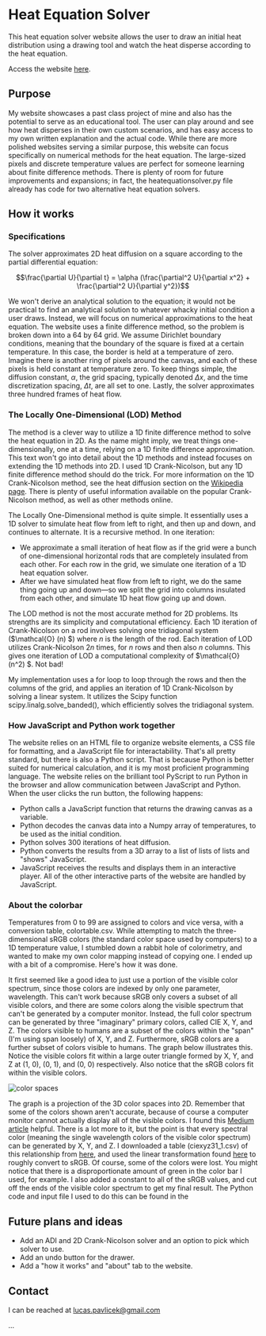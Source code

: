 # Heat Equation Solver

This heat equation solver website allows the user to draw an initial heat distribution using a drawing tool and watch the heat disperse according to the heat equation. 

Access the website [here](https://lucaspavlicek.github.io/heat_equation_solver/).

## Purpose
My website showcases a past class project of mine and also has the potential to serve as an educational tool. The user can play around and see how heat disperses in their own custom scenarios, and has easy access to my own written explanation and the actual code. While there are more polished websites serving a similar purpose, this website can focus specifically on numerical methods for the heat equation. The large-sized pixels and discrete temperature values are perfect for someone learning about finite difference methods. There is plenty of room for future improvements and expansions; in fact, the heatequationsolver.py file already has code for two alternative heat equation solvers.

## How it works
### Specifications
The solver approximates 2D heat diffusion on a square according to the partial differential equation:

$$\frac{\partial U}{\partial t} = \alpha (\frac{\partial^2 U}{\partial x^2} + \frac{\partial^2 U}{\partial y^2})$$

We won't derive an analytical solution to the equation; it would not be practical to find an analytical solution to whatever whacky initial condition a user draws. Instead, we will focus on numerical approximations to the heat equation. The website uses a finite difference method, so the problem is broken down into a 64 by 64 grid. We assume Dirichlet boundary conditions, meaning that the boundary of the square is fixed at a certain temperature. In this case, the border is held at a temperature of zero. Imagine there is another ring of pixels around the canvas, and each of these pixels is held constant at temperature zero. To keep things simple, the diffusion constant, $\alpha$, the grid spacing, typically denoted $\Delta x$, and the time discretization spacing, $\Delta t$, are all set to one. Lastly, the solver approximates three hundred frames of heat flow.

### The Locally One-Dimensional (LOD) Method
The method is a clever way to utilize a 1D finite difference method to solve the heat equation in 2D. As the name might imply, we treat things one-dimensionally, one at a time, relying on a 1D finite difference approximation. This text won't go into detail about the 1D methods and instead focuses on extending the 1D methods into 2D. I used 1D Crank-Nicolson, but any 1D finite difference method should do the trick. For more information on the 1D Crank-Nicolson method, see the heat diffusion section on the [Wikipedia page](https://en.wikipedia.org/wiki/Crank%E2%80%93Nicolson_method). There is plenty of useful information available on the popular Crank-Nicolson method, as well as other methods online.

The Locally One-Dimensional method is quite simple. It essentially uses a 1D solver to simulate heat flow from left to right, and then up and down, and continues to alternate. It is a recursive method. In one iteration:
- We approximate a small iteration of heat flow as if the grid were a bunch of one-dimensional horizontal rods that are completely insulated from each other. For each row in the grid, we simulate one iteration of a 1D heat equation solver.
- After we have simulated heat flow from left to right, we do the same thing going up and down—so we split the grid into columns insulated from each other, and simulate 1D heat flow going up and down.

The LOD method is not the most accurate method for 2D problems. Its strengths are its simplicity and computational efficiency. Each 1D iteration of Crank-Nicolson on a rod involves solving one tridiagonal system ($\mathcal{O} (n) $) where $n$ is the length of the rod. Each iteration of LOD utilizes Crank-Nicolson $2n$ times, for $n$ rows and then also $n$ columns. This gives one iteration of LOD a computational complexity of $\mathcal{O} (n^2) $. Not bad!

My implementation uses a for loop to loop through the rows and then the columns of the grid, and applies an iteration of 1D Crank-Nicolson by solving a linear system. It utilizes the Scipy function scipy.linalg.solve_banded(), which efficiently solves the tridiagonal system.

### How JavaScript and Python work together
The website relies on an HTML file to organize website elements, a CSS file for formatting, and a JavaScript file for interactability. That's all pretty standard, but there is also a Python script. That is because Python is better suited for numerical calculation, and it is my most proficient programming language. The website relies on the brilliant tool PyScript to run Python in the browser and allow communication between JavaScript and Python. When the user clicks the run button, the following happens:
- Python calls a JavaScript function that returns the drawing canvas as a variable.
- Python decodes the canvas data into a Numpy array of temperatures, to be used as the initial condition.
- Python solves 300 iterations of heat diffusion.
- Python converts the results from a 3D array to a list of lists of lists and "shows" JavaScript.
- JavaScript receives the results and displays them in an interactive player.
All of the other interactive parts of the website are handled by JavaScript.

### About the colorbar
Temperatures from 0 to 99 are assigned to colors and vice versa, with a conversion table, colortable.csv. While attempting to match the three-dimensional sRGB colors (the standard color space used by computers) to a 1D temperature value, I stumbled down a rabbit hole of colorimetry, and wanted to make my own color mapping instead of copying one. I ended up with a bit of a compromise. Here's how it was done.

It first seemed like a good idea to just use a portion of the visible color spectrum, since those colors are indexed by only one parameter, wavelength. This can't work because sRGB only covers a subset of all visible colors, and there are some colors along the visible spectrum that can't be generated by a computer monitor. Instead, the full color spectrum can be generated by three "imaginary" primary colors, called CIE X, Y, and Z. The colors visible to humans are a subset of the colors within the "span" (I'm using span loosely) of X, Y, and Z. Furthermore, sRGB colors are a further subset of colors visible to humans. The graph below illustrates this. Notice the visible colors fit within a large outer triangle formed by X, Y, and Z at (1, 0), (0, 1), and (0, 0) respectively. Also notice that the sRGB colors fit within the visible colors.

![color spaces](https://i.sstatic.net/KQ2GK.jpg)

The graph is a projection of the 3D color spaces into 2D. Remember that some of the colors shown aren't accurate, because of course a computer monitor cannot actually display all of the visible colors. I found this [Medium article](https://medium.com/hipster-color-science/a-beginners-guide-to-colorimetry-401f1830b65a) helpful. There is a lot more to it, but the point is that every spectral color (meaning the single wavelength colors of the visible color spectrum) can be generated by X, Y, and Z. I downloaded a table (ciexyz31_1.csv) of this relationship from [here](http://www.cvrl.org/), and used the linear transformation found [here](https://www.cs.rit.edu/~ncs/color/t_convert.html#RGB%20to%20XYZ%20&%20XYZ%20to%20RGB) to roughly convert to sRGB. Of course, some of the colors were lost. You might notice that there is a disproportionate amount of green in the color bar I used, for example. I also added a constant to all of the sRGB values, and cut off the ends of the visible color spectrum to get my final result. The Python code and input file I used to do this can be found in the 

## Future plans and ideas
- Add an ADI and 2D Crank-Nicolson solver and an option to pick which solver to use.
- Add an undo button for the drawer.
- Add a "how it works" and "about" tab to the website.

## Contact
I can be reached at [lucas.pavlicek@gmail.com](lucas.pavlicek@gmail.com)



...


